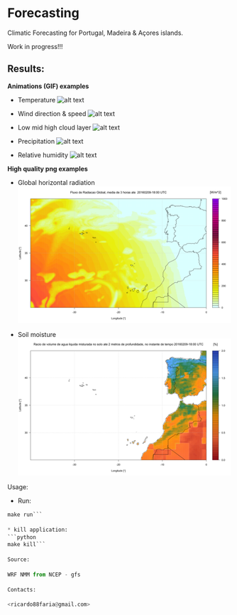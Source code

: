 # Forecasting
Climatic Forecasting for Portugal, Madeira & Açores islands.

Work in progress!!!

## Results:


**Animations (GIF) examples**

* Temperature
![alt text](obs/TMP_20160209-18.gif)

* Wind direction & speed
![alt text](obs/WINDM_20160209-18.gif)

* Low mid high cloud layer
![alt text](obs/TCDC_tot_20160208-12.gif)

* Precipitation
![alt text](obs/PREC_20160209-18.gif)

* Relative humidity
![alt text](obs/HR_20160209-18.gif)


**High quality png examples**

* Global horizontal radiation
![alt text](obs/DSWRF_20160209-18.png)

* Soil moisture
![alt text](obs/SOILL_20160209-18.png)

Usage:
* Run:
```python
make run```

* kill application:
```python
make kill```

Source:

WRF NMM from NCEP - gfs

Contacts:

<ricardo88faria@gmail.com>
